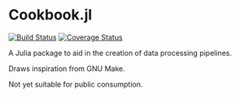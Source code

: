 # Cookbook.jl

[![Build 
Status](https://travis-ci.org/tom--lee/Cookbook.jl.svg?branch=master)](https://travis-ci.org/tom--lee/Cookbook.jl)
[![Coverage Status](https://coveralls.io/repos/tom--lee/Cookbook.jl/badge.svg?branch=master)](https://coveralls.io/r/tom--lee/Cookbook.jl?branch=master)


A Julia package to aid in the creation of data processing pipelines.

Draws inspiration from GNU Make.

Not yet suitable for public consumption.

